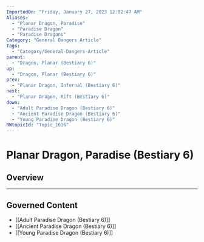 ```yaml
---
ImportedOn: "Friday, January 27, 2023 12:02:47 AM"
Aliases:
  - "Planar Dragon, Paradise"
  - "Paradise Dragon"
  - "Paradise Dragons"
Category: "General Dangers Article"
Tags:
  - "Category/General-Dangers-Article"
parent:
  - "Dragon, Planar (Bestiary 6)"
up:
  - "Dragon, Planar (Bestiary 6)"
prev:
  - "Planar Dragon, Infernal (Bestiary 6)"
next:
  - "Planar Dragon, Rift (Bestiary 6)"
down:
  - "Adult Paradise Dragon (Bestiary 6)"
  - "Ancient Paradise Dragon (Bestiary 6)"
  - "Young Paradise Dragon (Bestiary 6)"
RWtopicId: "Topic_1616"
---
```

# Planar Dragon, Paradise (Bestiary 6)
## Overview
---
## Governed Content
- [[Adult Paradise Dragon (Bestiary 6)]]
- [[Ancient Paradise Dragon (Bestiary 6)]]
- [[Young Paradise Dragon (Bestiary 6)]]

